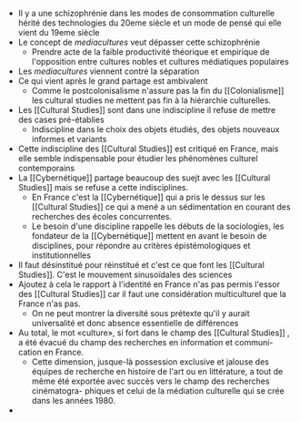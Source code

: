 - Il y a une schizophrénie dans les modes de consommation culturelle hérité des technologies du 20eme siècle et un mode de pensé qui elle vient du 19eme siècle
- Le concept de *mediacultures* veut dépasser cette schizophrénie
	- Prendre acte de la faible productivité théorique et empirique de l'opposition entre cultures nobles et cultures médiatiques populaires
- Les *mediacultures* viennent contré la séparation
- Ce qui vient après le grand partage est ambivalent
	- Comme le postcolonisalisme n'assure pas la fin du [[Colonialisme]] les cultural studies ne mettent pas fin à la hiérarchie culturelles.
- Les [[Cultural Studies]] sont dans une indiscipline il refuse de mettre des cases pré-établies
	- Indiscipline dans le choix des objets étudiés, des objets nouveaux informes et variants
- Cette indiscipline des [[Cultural Studies]] est critiqué en France, mais elle semble indispensable pour étudier les phénomènes culturel contemporains
- La [[Cybernétique]] partage beaucoup des suejt avec les [[Cultural Studies]] mais se refuse a cette indisciplines.
	- En France c'est la [[Cybernétique]] qui a pris le dessus sur les [[Cultural Studies]] ce qui a mené a un sédimentation en courant des recherches des écoles concurrentes.
	- Le besoin d'une discipline rappelle les débuts de la sociologies, les fondateur de la [[Cybernétique]] mettent en avant le besoin de disciplines, pour répondre au critères épistémologiques et institutionnelles
- Il faut désinstitué pour réinstitué et c'est ce que font les [[Cultural Studies]]. C'est le mouvement sinusoïdales des sciences
- Ajoutez à cela le rapport à l'identité en France n'as pas permis l'essor des [[Cultural Studies]] car il faut une considération multiculturel que la France n'as pas.
	- On ne peut montrer la diversité sous prétexte qu'il y aurait universalité et
	  donc absence essentielle de différences
- Au total, le mot «culture», si fort dans le champ des [[Cultural Studies]] , a
  été évacué du champ des recherches en information et communi-
  cation en France.
	- Cette dimension, jusque-là possession exclusive et jalouse des équipes de recherche en histoire de l'art ou en littérature, a tout de
	  même été exportée avec succès vers le champ des recherches cinématogra-
	  phiques et celui de la médiation culturelle qui se crée dans les années 1980.
-